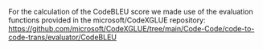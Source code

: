 For the calculation of the CodeBLEU score we made use of the evaluation functions provided in the microsoft/CodeXGLUE repository:
https://github.com/microsoft/CodeXGLUE/tree/main/Code-Code/code-to-code-trans/evaluator/CodeBLEU
